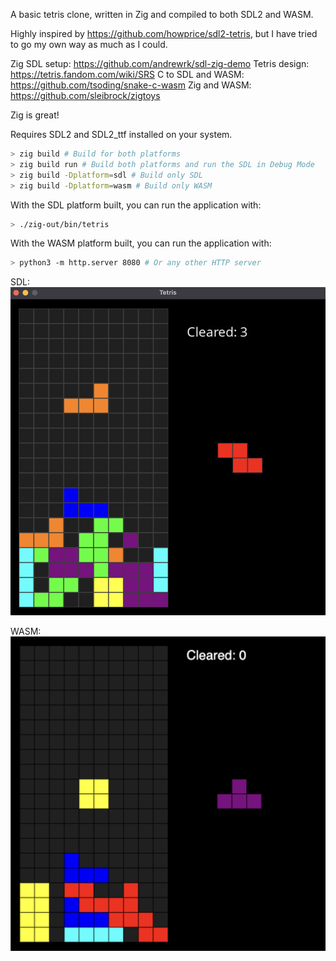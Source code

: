 A basic tetris clone, written in Zig and compiled to both SDL2 and WASM.

Highly inspired by https://github.com/howprice/sdl2-tetris, but I have tried to go my own way as much as I could.

Zig SDL setup: https://github.com/andrewrk/sdl-zig-demo
Tetris design: https://tetris.fandom.com/wiki/SRS
C to SDL and WASM: https://github.com/tsoding/snake-c-wasm
Zig and WASM: https://github.com/sleibrock/zigtoys

Zig is great!

Requires SDL2 and SDL2_ttf installed on your system.

```bash
> zig build # Build for both platforms
> zig build run # Build both platforms and run the SDL in Debug Mode
> zig build -Dplatform=sdl # Build only SDL
> zig build -Dplatform=wasm # Build only WASM
```

With the SDL platform built, you can run the application with:
```bash
> ./zig-out/bin/tetris
```

With the WASM platform built, you can run the application with:
```bash
> python3 -m http.server 8080 # Or any other HTTP server
```

SDL:
![SDL Version](./sdl.png)

WASM:
![WASM Version](./wasm.png)
